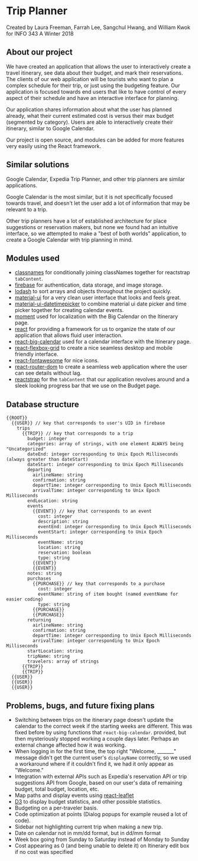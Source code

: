 # Trip Planner
Created by Laura Freeman, Farrah Lee, Sangchul Hwang, and William Kwok for INFO 343 A Winter 2018

## About our project
We have created an application that allows the user to interactively create a travel itinerary, see data about their budget, and mark their reservations. The clients of our web application will be tourists who want to plan a complex schedule for their trip, or just using the budgeting feature. Our application is focused towards end users that like to have control of every aspect of their schedule and have an interactive interface for planning.

Our application shares information about what the user has planned already, what their current estimated cost is versus their max budget (segmented by category). Users are able to interactively create their itinerary, similar to Google Calendar.

Our project is open source, and modules can be added for more features very easily using the React framework.

## Similar solutions
Google Calendar, Expedia Trip Planner, and other trip planners are similar applications.

Google Calendar is the most similar, but it is not specifically focused towards travel, and doesn't let the user add a lot of information that may be relevant to a trip.

Other trip planners have a lot of established architecture for place suggestions or reservation makers, but none we found had an intuitive interface, so we attempted to make a "best of both worlds" application, to create a Google Calendar with trip planning in mind.

## Modules used
* [classnames](https://www.npmjs.com/package/classnames) for conditionally joining classNames together for reactstrap `tabContent`.
* [firebase](https://www.npmjs.com/package/firebase) for authentication, data storage, and image storage.
* [lodash](https://www.npmjs.com/package/lodash) to sort arrays and objects throughout the project quickly.
* [material-ui](https://www.npmjs.com/package/material-ui) for a very clean user interface that looks and feels great.
* [material-ui-datetimepicker](https://www.npmjs.com/package/material-ui-datetimepicker) to combine material ui date picker and time picker together for creating calendar events.
* [moment](https://www.npmjs.com/package/moment) used for localization with the Big Calendar on the Itinerary page.
* [react](https://www.npmjs.com/package/react) for providing a framework for us to organize the state of our application that allows fluid user interaction.
* [react-big-calendar](https://www.npmjs.com/package/react-big-calendar) used for a calendar interface with the Itinerary page.
* [react-flexbox-grid](https://www.npmjs.com/package/react-flexbox-grid) to create a nice seamless desktop and mobile friendly interface.
* [react-fontawesome](https://www.npmjs.com/package/react-fontawesome) for nice icons.
* [react-router-dom](https://www.npmjs.com/package/react-router-dom) to create a seamless web application where the user can see details without lag.
* [reactstrap](https://www.npmjs.com/package/reactstrap) for the `tabContent` that our application revolves around and a sleek looking progress bar that we use on the Budget page.

## Database structure
```
{{ROOT}}
  {{USER}} // key that corresponds to user's UID in firebase
    trips
      {{TRIP}} // key that corresponds to a trip
        budget: integer
        categories: array of strings, with one element ALWAYS being "Uncategorized"
        dateEnd: integer corresponding to Unix Epoch Milliseconds (always greater than dateStart)
        dateStart: integer corresponding to Unix Epoch Milliseconds
        departing
          airlineName: string
          confirmation: string
          departTime: integer corresponding to Unix Epoch Milliseconds
          arrivalTime: integer corresponding to Unix Epoch Milliseconds
        endLocation: string
        events
          {{EVENT}} // key that corresponds to an event
            cost: integer
            description: string
            eventEnd: integer corresponding to Unix Epoch Milliseconds
            eventStart: integer corresponding to Unix Epoch Milliseconds
            eventName: string
            location: string
            reservation: boolean
            type: string
          {{EVENT}}
          {{EVENT}}
        notes: string
        purchases
          {{PURCHASE}} // key that corresponds to a purchase
            cost: integer
            eventName: string of item bought (named eventName for easier coding)
            type: string
          {{PURCHASE}}
          {{PURCHASE}}
        returning
          airlineName: string
          confirmation: string
          departTime: integer corresponding to Unix Epoch Milliseconds
          arrivalTime: integer corresponding to Unix Epoch Milliseconds
        startLocation: string
        tripName: string
        travelers: array of strings
      {{TRIP}}
      {{TRIP}}
  {{USER}}
  {{USER}}
  {{USER}}
```

## Problems, bugs, and future fixing plans
* Switching between trips on the itinerary page doesn't update the calendar to the correct week if the starting weeks are different. This was fixed before by using functions that `react-big-calendar`. provided, but then mysteriously stopped working a couple days later. Perhaps an external change affected how it was working.
* When logging in for the first time, the top right "Welcome, \_\_\_\_\_\_\_" message didn't get the current user's `displayName` correctly, so we used a workaround where if it couldn't find it, we had it only appear as "Welcome."
* Integration with external APIs such as Expedia's reservation API or trip suggestions API from Google, based on our user's data of remaining budget, total budget, location, etc.
* Map paths and display events using [react-leaflet](https://www.npmjs.com/package/react-leaflet)
* [D3](https://www.npmjs.com/package/d3) to display budget statistics, and other possible statistics.
* Budgeting on a per-traveler basis.
* Code optimization at points (Dialog popups for example reused a lot of code).
* Sidebar not highlighting current trip when making a new trip.
* Date on calendar not in mm/dd format, but in dd/mm format
* Week box going from Sunday to Saturday instead of Monday to Sunday
* Cost appearing as 0 (and being unable to delete it) on Itinerary edit box if no cost was specified
